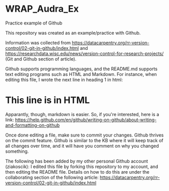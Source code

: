 # WRAP_Audra_Ex
Practice example of Github

This repository was created as an example/practice with Github. 

Information was collected from https://datacarpentry.org/rr-version-control/02-git-in-github/index.html and 
https://researchdata.wisc.edu/news/version-control-for-research-projects/ (Git and Github section of article).

Github supports programming languages, and the README.md supports text editing programs such as HTML and Markdown. For instance, when editing this file, I wrote the next line in heading 1 in html:
<h1> This line is in HTML </h1>

Apparantly, though, markdown is easier. So, if you're interested, here is a link: https://help.github.com/en/github/writing-on-github/about-writing-and-formatting-on-github

Once done editing a file, make sure to commit your changes. Github thrives on the commit feature. Github is similar to the KB where it will keep track of all changes over time, and it will have you comment on why you changed something.

The following has been added by my other personal Github account (ziakoscik):
I edited this file by forking this repository to my account, and then editing the README file. Details on how to do this are under the collaborating section of the following article: https://datacarpentry.org/rr-version-control/02-git-in-github/index.html
